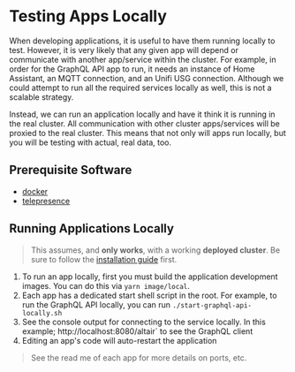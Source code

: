 # Testing Apps Locally

When developing applications, it is useful to have them running locally to test. However, it is very likely that any given app will depend or communicate with another app/service within the cluster. For example, in order for the GraphQL API app to run, it needs an instance of Home Assistant, an MQTT connection, and an Unifi USG connection. Although we could attempt to run all the required services locally as well, this is not a scalable strategy.

Instead, we can run an application locally and have it think it is running in the real cluster. All communication with other cluster apps/services will be proxied to the real cluster. This means that not only will apps run locally, but you will be testing with actual, real data, too.

## Prerequisite Software

- [docker](https://docs.docker.com/get-docker/)
- [telepresence](https://www.telepresence.io/reference/install)

## Running Applications Locally

> This assumes, and **only works**, with a working **deployed cluster**. Be sure to follow the [installation guide](./installation-guide.md) first.

1. To run an app locally, first you must build the application development images. You can do this via `yarn image/local`.
1. Each app has a dedicated start shell script in the root. For example, to run the GraphQL API locally, you can run `./start-graphql-api-locally.sh`
1. See the console output for connecting to the service locally. In this example; http://localhost:8080/altair` to see the GraphQL client
1. Editing an app's code will auto-restart the application

> See the read me of each app for more details on ports, etc.
